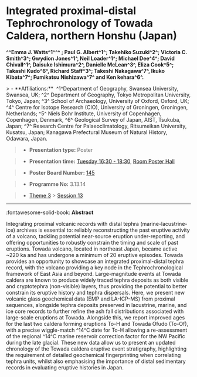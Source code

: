 # Integrated proximal-distal Tephrochronology of Towada Caldera, northern Honshu (Japan)

**^^Emma J. Watts^1^^^ ; Paul G. Albert^1^; Takehiko Suzuki^2^; Victoria C. Smith^3^; Gwydion Jones^1^, Neil Loader^1^; Michael Dee^4^; David Chivall^1^, Daisuke Ishimura^2^, Danielle McLean^3^, Eliza Cook^5^; Takashi Kudo^6^, Richard Staff^3^; Takeshi Nakagawa^7^, Ikuko Kibata^7^; Fumikatsu Nishizawa^7^ and Ken kehara^6^.**

<!-- more -->> - **Affiliations:**  ^1^Department of Geography, Swansea University, Swansea, UK; ^2^ Department of Geography, Tokyo Metropolitan University, Tokyo, Japan; ^3^ School of Archaeology, University of Oxford, Oxford, UK; ^4^ Centre for Isotope Research (CIO), University of Groningen, Groningen, Netherlands; ^5^ Niels Bohr Institute, University of Copenhagen, Copenhagen, Denmark, ^6^ Geological Survey of Japan, AIST, Tsukuba, Japan; ^7^ Research Centre for Palaeoclimatology, Ritsumeikan University, Kusatsu, Japan; Kanagawa Prefectural Museum of Natural History, Odawara, Japan. 

> - **Presentation type:** Poster

> - **Presentation time:** [Tuesday 16:30 - 18:30](../sessions_comparison.md#__tabbed_2_6), [Room Poster Hall](../maps_venue.md#__tabbed_1_1)

> - **Poster Board Number:** [145](../map_poster_boards.md#tuesday)

> - **Programme No:** 3.13.14

> - [Theme 3](../theme3.md) > [Session 13](../sessions/session-3-13.md)

--- 

:fontawesome-solid-book: **Abstract**

Integrating proximal volcanic records with distal tephra (marine-lacustrine-ice) archives is essential to: reliably reconstructing the past eruptive activity of a volcano, tackling potential near-source eruption under-reporting, and offering opportunities to robustly constrain the timing and scale of past eruptions. Towada volcano, located in northeast Japan, became active ~220 ka and has undergone a minimum of 20 eruptive episodes. Towada provides an opportunity to showcase an integrated proximal-distal tephra record, with the volcano providing a key node in the Tephrochronological framework of East Asia and beyond. Large-magnitude events at Towada caldera are known to produce widely traced tephra deposits as both visible and cryptotephra (non-visible) layers, thus providing the potential to better constrain its eruptive history and tephra dispersals.
Here, we present new volcanic glass geochemical data (EMP and LA-ICP-MS) from proximal sequences, alongside tephra deposits preserved in lacustrine, marine, and ice core records to further refine the ash fall distributions associated with large-scale eruptions at Towada. Alongside this, we report improved ages for the last two caldera forming eruptions To-H and Towada Ofudo (To-Of), with a precise wiggle-match ^14^C date for To-H allowing a re-assessment of the regional ^14^C marine reservoir correction factor for the NW Pacific during the late glacial. These new data allow us to present an updated chronology of the Towada caldera eruptive event stratigraphy, highlighting the requirement of detailed geochemical fingerprinting when correlating tephra units, whilst also emphasising the importance of distal sedimentary records in evaluating eruptive histories in Japan.

